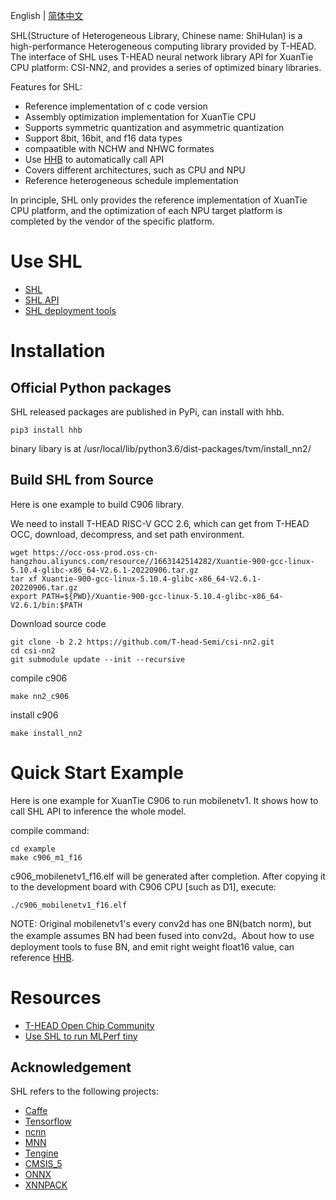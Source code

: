 English | [简体中文](./README_CN.md)

SHL(Structure of Heterogeneous Library, Chinese name: ShiHulan) is a high-performance Heterogeneous computing library provided by T-HEAD.
The interface of SHL uses T-HEAD neural network library API for XuanTie CPU platform: CSI-NN2, and provides a series of optimized binary libraries.

Features for SHL:

- Reference implementation of c code version
- Assembly optimization implementation for XuanTie CPU
- Supports symmetric quantization and asymmetric quantization
- Support 8bit, 16bit, and f16 data types
- compaatible with NCHW and NHWC formates
- Use [HHB](https://www.yuque.com/za4k4z/kvkcoh) to automatically call API
- Covers different architectures, such as CPU and NPU
- Reference heterogeneous schedule implementation

In principle, SHL only provides the reference implementation of XuanTie CPU platform, and the optimization of each NPU target platform is completed by the vendor of the specific platform.

# Use SHL

- [SHL](https://csi-nn2.opensource.alibaba.com/)
- [SHL API](https://www.yuque.com/za4k4z/kkzsw9)
- [SHL deployment tools](https://www.yuque.com/za4k4z/kvkcoh)

# Installation

## Official Python packages

SHL released packages are published in PyPi, can install with hhb.

```
pip3 install hhb
```

binary libary is at /usr/local/lib/python3.6/dist-packages/tvm/install_nn2/

## Build SHL from Source

Here is one example to build C906 library.

We need to install T-HEAD RISC-V GCC 2.6, which can get from T-HEAD OCC, download, decompress, and set path environment.

```
wget https://occ-oss-prod.oss-cn-hangzhou.aliyuncs.com/resource//1663142514282/Xuantie-900-gcc-linux-5.10.4-glibc-x86_64-V2.6.1-20220906.tar.gz
tar xf Xuantie-900-gcc-linux-5.10.4-glibc-x86_64-V2.6.1-20220906.tar.gz
export PATH=${PWD}/Xuantie-900-gcc-linux-5.10.4-glibc-x86_64-V2.6.1/bin:$PATH
```

Download source code

```
git clone -b 2.2 https://github.com/T-head-Semi/csi-nn2.git
cd csi-nn2
git submodule update --init --recursive
```

compile c906

```
make nn2_c906
```

install c906

```
make install_nn2
```

# Quick Start Example

Here is one example for XuanTie C906 to run mobilenetv1. It shows how to call SHL API to inference the whole model.

compile command:

```
cd example
make c906_m1_f16
```

c906_mobilenetv1_f16.elf will be generated after completion.
After copying it to the development board with C906 CPU [such as D1], execute:

```
./c906_mobilenetv1_f16.elf
```

NOTE: Original mobilenetv1's every conv2d has one BN(batch norm), but the example assumes BN had been fused into conv2d。About how to use deployment tools to fuse BN, and emit right weight float16 value, can reference [HHB](https://www.yuque.com/za4k4z/kvkcoh).

# Resources

- [T-HEAD Open Chip Community](https://xrvm.com/)
- [Use SHL to run MLPerf tiny](https://github.com/mlcommons/tiny_results_v0.7/tree/main/open/Alibaba)

## Acknowledgement

SHL refers to the following projects:

- [Caffe](https://github.com/BVLC/caffe)
- [Tensorflow](https://github.com/tensorflow/tensorflow)
- [ncnn](https://github.com/Tencent/ncnn)
- [MNN](https://github.com/alibaba/MNN)
- [Tengine](https://github.com/OAID/Tengine)
- [CMSIS_5](https://github.com/ARM-software/CMSIS_5)
- [ONNX](https://github.com/onnx/onnx)
- [XNNPACK](https://github.com/google/XNNPACK)
